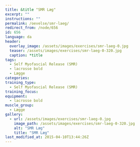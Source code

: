 ```yaml
---
title: &title "SMR Læg"
excerpt: ""
instructions: ""
permalink: /oevelse/smr-laeg/
redirect_from: /node/656
id: 656
language: da
header:
  overlay_image: /assets/images/exercises/smr-laeg-0.jpg
  teaser: /assets/images/exercises/smr-laeg-0-320.jpg
  caption: *title
tags:
  - Self Myofascial Release (SMR)
  - lacrosse bold
  - Lægge
categories:
training_type: 
  - Self Myofascial Release (SMR)
training_focus: 
equipment:
  - lacrosse bold
muscle_group:
  - Lægge
gallery:
  - url: /assets/images/exercises/smr-laeg-0.jpg
    image_path: /assets/images/exercises/smr-laeg-0-320.jpg
    alt: "SMR Læg"
    title: "SMR Læg"
last_modified_at: 2015-04-10T13:44:26Z
---
```



